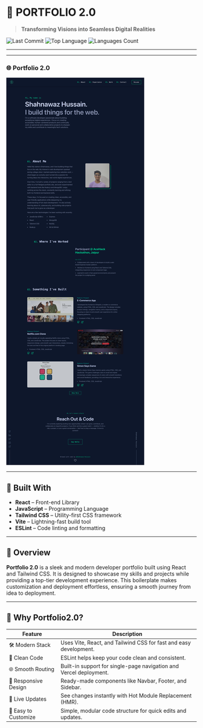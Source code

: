 # 🚀 PORTFOLIO 2.0

> **Transforming Visions into Seamless Digital Realities**

![Last Commit](https://img.shields.io/github/last-commit/shahnawaz-hussaink/Portfolio2.0)
![Top Language](https://img.shields.io/github/languages/top/shahnawaz-hussaink/Portfolio2.0)
![Languages Count](https://img.shields.io/github/languages/count/shahnawaz-hussaink/Portfolio2.0)

---
---


### 🌐 Portfolio 2.0
[![Screenshot](./Screenshot.png)](https://portfolio2-0-pi-nine.vercel.app/)

---

## 🧰 Built With

- **React** – Front-end Library  
- **JavaScript** – Programming Language  
- **Tailwind CSS** – Utility-first CSS framework  
- **Vite** – Lightning-fast build tool  
- **ESLint** – Code linting and formatting  

---

## 📌 Overview

**Portfolio 2.0** is a sleek and modern developer portfolio built using React and Tailwind CSS. It is designed to showcase my skills and projects while providing a top-tier development experience. This boilerplate makes customization and deployment effortless, ensuring a smooth journey from idea to deployment.

---

## 💎 Why Portfolio2.0?

| Feature | Description |
|--------|-------------|
| 🛠️ Modern Stack | Uses Vite, React, and Tailwind CSS for fast and easy development. |
| 🧹 Clean Code | ESLint helps keep your code clean and consistent. |
| 🌐 Smooth Routing | Built-in support for single-page navigation and Vercel deployment. |
| 🎨 Responsive Design | Ready-made components like Navbar, Footer, and Sidebar. |
| 🚀 Live Updates | See changes instantly with Hot Module Replacement (HMR). |
| 🔧 Easy to Customize | Simple, modular code structure for quick edits and updates. |

